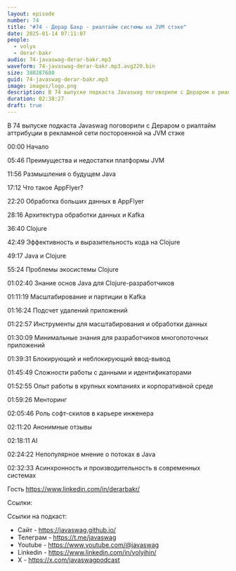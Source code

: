 ```yaml
---
layout: episode
number: 74
title: "#74 - Дерар Бакр - риалтайм системы на JVM стэке"
date: 2025-01-14 07:11:07
people:
  - volyx
  - derar-bakr
audio: 74-javaswag-derar-bakr.mp3
waveform: 74-javaswag-derar-bakr.mp3.avg220.bin
size: 380287680
guid: 74-javaswag-derar-bakr.mp3
image: images/logo.png
description: В 74 выпуске подкаста Javaswag поговорили с Дераром о риалтайм аттрибуции в рекламной сети постороенной на JVM стэке
duration: 02:38:27
draft: true
---
```


В 74 выпуске подкаста Javaswag поговорили с Дераром о риалтайм аттрибуции в рекламной сети постороенной на JVM стэке

00:00 Начало

05:46 Преимущества и недостатки платформы JVM

11:56 Размышления о будущем Java

17:12 Что такое AppFlyer?

22:20 Обработка больших данных в AppFlyer

28:16 Архитектура обработки данных и Kafka

36:40 Clojure

42:49 Эффективность и выразительность кода на Clojure

49:17 Java и Clojure

55:24 Проблемы экосистемы Clojure

01:02:40 Знание основ Java для Clojure-разработчиков

01:11:19 Масштабирование и партиции в Kafka

01:16:24 Подсчет удалений приложений

01:22:57 Инструменты для масштабирования и обработки данных

01:30:09 Минимальные знания для разработчиков многопоточных приложений

01:39:31 Блокирующий и неблокирующий ввод-вывод

01:45:49 Сложности работы с данными и идентификаторами

01:52:55 Опыт работы в крупных компаниях и корпоративной среде

01:59:26 Менторинг

02:05:46 Роль софт-скилов в карьере инженера

02:11:20 Анонимные отзывы 

02:18:11 AI 

02:24:22 Непопулярное мнение о потоках в Java

02:32:33 Асинхронность и производительность в современных системах



Гость https://www.linkedin.com/in/derarbakr/

Ссылки:


Ссылки на подкаст:

* Сайт -  https://javaswag.github.io/
* Телеграм - https://t.me/javaswag
* Youtube - https://www.youtube.com/@javaswag
* Linkedin - https://www.linkedin.com/in/volyihin/
* X - https://x.com/javaswagpodcast
